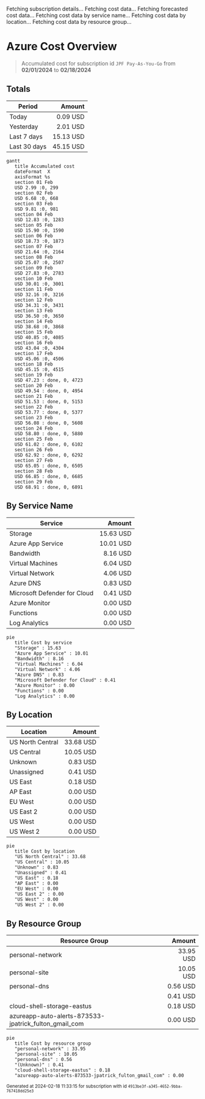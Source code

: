 Fetching subscription details...
Fetching cost data...
Fetching forecasted cost data...
Fetching cost data by service name...
Fetching cost data by location...
Fetching cost data by resource group...
# Azure Cost Overview

> Accumulated cost for subscription id `JPF Pay-As-You-Go` from **02/01/2024** to **02/18/2024**

## Totals

|Period|Amount|
|---|---:|
|Today|0.09 USD|
|Yesterday|2.01 USD|
|Last 7 days|15.13 USD|
|Last 30 days|45.15 USD|

```mermaid
gantt
   title Accumulated cost
   dateFormat  X
   axisFormat %s
   section 01 Feb
   USD 2.99 :0, 299
   section 02 Feb
   USD 6.68 :0, 668
   section 03 Feb
   USD 9.81 :0, 981
   section 04 Feb
   USD 12.83 :0, 1283
   section 05 Feb
   USD 15.90 :0, 1590
   section 06 Feb
   USD 18.73 :0, 1873
   section 07 Feb
   USD 21.64 :0, 2164
   section 08 Feb
   USD 25.07 :0, 2507
   section 09 Feb
   USD 27.83 :0, 2783
   section 10 Feb
   USD 30.01 :0, 3001
   section 11 Feb
   USD 32.16 :0, 3216
   section 12 Feb
   USD 34.31 :0, 3431
   section 13 Feb
   USD 36.50 :0, 3650
   section 14 Feb
   USD 38.68 :0, 3868
   section 15 Feb
   USD 40.85 :0, 4085
   section 16 Feb
   USD 43.04 :0, 4304
   section 17 Feb
   USD 45.06 :0, 4506
   section 18 Feb
   USD 45.15 :0, 4515
   section 19 Feb
   USD 47.23 : done, 0, 4723
   section 20 Feb
   USD 49.54 : done, 0, 4954
   section 21 Feb
   USD 51.53 : done, 0, 5153
   section 22 Feb
   USD 53.77 : done, 0, 5377
   section 23 Feb
   USD 56.08 : done, 0, 5608
   section 24 Feb
   USD 58.80 : done, 0, 5880
   section 25 Feb
   USD 61.02 : done, 0, 6102
   section 26 Feb
   USD 62.92 : done, 0, 6292
   section 27 Feb
   USD 65.05 : done, 0, 6505
   section 28 Feb
   USD 66.85 : done, 0, 6685
   section 29 Feb
   USD 68.91 : done, 0, 6891
```

## By Service Name

|Service|Amount|
|---|---:|
|Storage|15.63 USD|
|Azure App Service|10.01 USD|
|Bandwidth|8.16 USD|
|Virtual Machines|6.04 USD|
|Virtual Network|4.06 USD|
|Azure DNS|0.83 USD|
|Microsoft Defender for Cloud|0.41 USD|
|Azure Monitor|0.00 USD|
|Functions|0.00 USD|
|Log Analytics|0.00 USD|

```mermaid
pie
   title Cost by service
   "Storage" : 15.63
   "Azure App Service" : 10.01
   "Bandwidth" : 8.16
   "Virtual Machines" : 6.04
   "Virtual Network" : 4.06
   "Azure DNS" : 0.83
   "Microsoft Defender for Cloud" : 0.41
   "Azure Monitor" : 0.00
   "Functions" : 0.00
   "Log Analytics" : 0.00
```

## By Location

|Location|Amount|
|---|---:|
|US North Central|33.68 USD|
|US Central|10.05 USD|
|Unknown|0.83 USD|
|Unassigned|0.41 USD|
|US East|0.18 USD|
|AP East|0.00 USD|
|EU West|0.00 USD|
|US East 2|0.00 USD|
|US West|0.00 USD|
|US West 2|0.00 USD|

```mermaid
pie
   title Cost by location
   "US North Central" : 33.68
   "US Central" : 10.05
   "Unknown" : 0.83
   "Unassigned" : 0.41
   "US East" : 0.18
   "AP East" : 0.00
   "EU West" : 0.00
   "US East 2" : 0.00
   "US West" : 0.00
   "US West 2" : 0.00
```

## By Resource Group

|Resource Group|Amount|
|---|---:|
|personal-network|33.95 USD|
|personal-site|10.05 USD|
|personal-dns|0.56 USD|
||0.41 USD|
|cloud-shell-storage-eastus|0.18 USD|
|azureapp-auto-alerts-873533-jpatrick_fulton_gmail_com|0.00 USD|

```mermaid
pie
   title Cost by resource group
   "personal-network" : 33.95
   "personal-site" : 10.05
   "personal-dns" : 0.56
   "(Unknown)" : 0.41
   "cloud-shell-storage-eastus" : 0.18
   "azureapp-auto-alerts-873533-jpatrick_fulton_gmail_com" : 0.00
```

<sup>Generated at 2024-02-18 11:33:15 for subscription with id `4913be3f-a345-4652-9bba-767418dd25e3`</sup>
